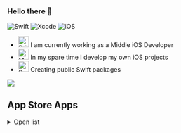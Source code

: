 ### Hello there 👋

![Swift](https://img.shields.io/badge/swift-F54A2A?style=for-the-badge&logo=swift&logoColor=white)
![Xcode](https://img.shields.io/badge/Xcode-007ACC?style=for-the-badge&logo=Xcode&logoColor=white)
![iOS](https://img.shields.io/badge/iOS-000000?style=for-the-badge&logo=ios&logoColor=white)
  
- <img src="https://raw.githubusercontent.com/Tarikul-Islam-Anik/Animated-Fluent-Emojis/master/Emojis/Objects/Briefcase.png" alt="Briefcase" width="25" height="25" /> I am currently working as a Middle iOS Developer
- <img src="https://raw.githubusercontent.com/Tarikul-Islam-Anik/Animated-Fluent-Emojis/master/Emojis/People%20with%20professions/Man%20Technologist%20Light%20Skin%20Tone.png" alt="Man Technologist Light Skin Tone" width="25" height="25" /> In my spare time I develop my own iOS projects
- <img src="https://raw.githubusercontent.com/Tarikul-Islam-Anik/Animated-Fluent-Emojis/master/Emojis/Objects/Package.png" alt="Package" width="25" height="25" /> Creating public Swift packages

<picture>
  <source
    srcset="https://github-readme-stats.vercel.app/api?username=moslienko&layout=compact&show_icons=true&hide_rank=true&count_private=true&theme=dark"
    media="(prefers-color-scheme: dark)"
  />
  <source
    srcset="https://github-readme-stats.vercel.app/api?username=moslienko&layout=compact&show_icons=true&hide_rank=true&count_private=true"
    media="(prefers-color-scheme: light), (prefers-color-scheme: no-preference)"
  />
  <img src="https://github-readme-stats.vercel.app/api?username=moslienko&layout=compact&show_icons=true&hide_rank=true&count_private=true" />
</picture>

## App Store Apps
<details>
  <summary>Open list</summary>
## 🚶‍♂️ Walking Route App
![Static Badge](https://img.shields.io/badge/%2014%2B-blue?logo=ios&logoColor=white)
![Static Badge](https://img.shields.io/badge/Swift-orange?logo=swift&logoColor=white)
![Static Badge](https://img.shields.io/badge/SwiftUI-darkblue)
![Static Badge](https://img.shields.io/badge/MVC-grey)
![Static Badge](https://img.shields.io/badge/Firebase-red?logo=firebase&logoColor=white)

* [Walking Route App](https://apps.apple.com/app/walking-route-app/id6447520112) is an app for creating individual routes for walking based on preferences and interests. The algorithm of routes generation, registration, authorization, saving routes to profile is implemented. Support push notifications. Access to all features through auto-renewable subscription. Most of the application parameters can be remote configured through the admin panel.
![Screenshots](https://i.imgur.com/GYZ8j8d.png)

## 🌙 Diary Of My Dreams
![Static Badge](https://img.shields.io/badge/%2012%2B-blue?logo=ios&logoColor=white)
![Static Badge](https://img.shields.io/badge/Swift-orange?logo=swift&logoColor=white)
![Static Badge](https://img.shields.io/badge/UIKit-red)
![Static Badge](https://img.shields.io/badge/MVVM-grey)
![Static Badge](https://img.shields.io/badge/Realm-purple?logo=realm)

* [Diary Of My Dreams](https://apps.apple.com/app/diary-of-my-dreams/id1485091289) is an advanced dream recording app. Backup system, data export, statistics screens, audio recording are implemented. Supports dark theme. Widgets, notifications and more are available. In-app purchase of the full version.  
![Screenshots](https://i.imgur.com/Lodnlg3.png)

## 💤 Sleep Time Calc
![Static Badge](https://img.shields.io/badge/%2014%2B-blue?logo=ios&logoColor=white)
![Static Badge](https://img.shields.io/badge/Swift-orange?logo=swift&logoColor=white)
![Static Badge](https://img.shields.io/badge/SwiftUI-darkblue)
![Static Badge](https://img.shields.io/badge/MVC-grey)
![Static Badge](https://img.shields.io/badge/Core_Data-green?logo=database)

* [Sleep Time Calc](https://apps.apple.com/app/sleep-time-calc/id1480080607) is a sleep time calculator to help calculate the optimal time to wake up and fall asleep and customize sleep cycles.
![Screenshots](https://i.imgur.com/IgAJ5Vf.png)

## 🧘‍♂️ Avirati
![Static Badge](https://img.shields.io/badge/%2014%2B-blue?logo=ios&logoColor=white)
![Static Badge](https://img.shields.io/badge/Swift-orange?logo=swift&logoColor=white)
![Static Badge](https://img.shields.io/badge/UIKit-red)
![Static Badge](https://img.shields.io/badge/MVC-grey)
![Static Badge](https://img.shields.io/badge/Core_Data-green?logo=database)
![Static Badge](https://img.shields.io/badge/Firebase-red?logo=firebase&logoColor=white)

* [Avirati](https://apps.apple.com/app/avirati/id1453122625) is a meditation app, where you can choose a sound from the collection, create your own mix of sounds or start meditating in silence. For meditation is customizable interval and duration, as well as their sounds. It has statistics, a widget, and Siri Shortcut. In-app purchase of the full version.
 ![Screenshots](https://i.imgur.com/8Z55G26.png)

## 🚌 Transport of Barnaul
![Static Badge](https://img.shields.io/badge/%2011%2B-blue?logo=ios&logoColor=white)
![Static Badge](https://img.shields.io/badge/watchOS_4.3%2B-blue?logo=apple&logoColor=white)
![Static Badge](https://img.shields.io/badge/Swift-orange?logo=swift&logoColor=white)
![Static Badge](https://img.shields.io/badge/UIKit-red)
![Static Badge](https://img.shields.io/badge/MVC-grey)
![Static Badge](https://img.shields.io/badge/Core_Data-green?logo=database)

* [Transport of Barnaul](https://apps.apple.com/app/barnaul-public-transport/id1452430457) is an application for getting current information about public transport in one particular city.
 ![Screenshots](https://i.imgur.com/3nsrNpz.png)
  </details>